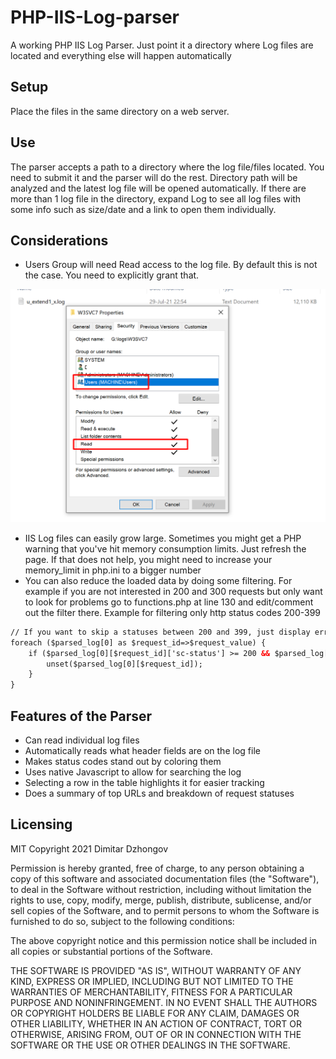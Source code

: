 # PHP-IIS-Log-parser
A working PHP IIS Log Parser. Just point it a directory where Log files are located and everything else will happen automatically
## Setup
Place the files in the same directory on a web server.
## Use
The parser accepts a path to a directory where the log file/files located. You need to submit it and the parser will do the rest. Directory path will be analyzed and the latest log file will be opened automatically. If there are more than 1 log file in the directory, expand Log to see all log files with some info such as size/date and a link to open them individually.
## Considerations
* Users Group will need Read access to the log file. By default this is not the case. You need to explicitly grant that.

![alt text](https://github.com/Djongov/PHP-IIS-Log-parser/blob/main/IIS-Log-permissions.png?raw=true)

* IIS Log files can easily grow large. Sometimes you might get a PHP warning that you've hit memory consumption limits. Just refresh the page. If that does not help, you might need to increase your memory_limit in php.ini to a bigger number
* You can also reduce the loaded data by doing some filtering. For example if you are not interested in 200 and 300 requests but only want to look for problems go to functions.php at line 130 and edit/comment out the filter there. Example for filtering only http status codes 200-399

```html
// If you want to skip a statuses between 200 and 399, just display errors, filter the parsed log with this
foreach ($parsed_log[0] as $request_id=>$request_value) {
    if ($parsed_log[0][$request_id]['sc-status'] >= 200 && $parsed_log[0][$request_id]['sc-status'] <= 399) {
        unset($parsed_log[0][$request_id]);
    }
}
```
## Features of the Parser
* Can read individual log files
* Automatically reads what header fields are on the log file
* Makes status codes stand out by coloring them
* Uses native Javascript to allow for searching the log
* Selecting a row in the table highlights it for easier tracking
* Does a summary of top URLs and breakdown of request statuses
## Licensing
MIT
Copyright 2021 Dimitar Dzhongov

Permission is hereby granted, free of charge, to any person obtaining a copy of this software and associated documentation files (the "Software"), to deal in the Software without restriction, including without limitation the rights to use, copy, modify, merge, publish, distribute, sublicense, and/or sell copies of the Software, and to permit persons to whom the Software is furnished to do so, subject to the following conditions:

The above copyright notice and this permission notice shall be included in all copies or substantial portions of the Software.

THE SOFTWARE IS PROVIDED "AS IS", WITHOUT WARRANTY OF ANY KIND, EXPRESS OR IMPLIED, INCLUDING BUT NOT LIMITED TO THE WARRANTIES OF MERCHANTABILITY, FITNESS FOR A PARTICULAR PURPOSE AND NONINFRINGEMENT. IN NO EVENT SHALL THE AUTHORS OR COPYRIGHT HOLDERS BE LIABLE FOR ANY CLAIM, DAMAGES OR OTHER LIABILITY, WHETHER IN AN ACTION OF CONTRACT, TORT OR OTHERWISE, ARISING FROM, OUT OF OR IN CONNECTION WITH THE SOFTWARE OR THE USE OR OTHER DEALINGS IN THE SOFTWARE.
